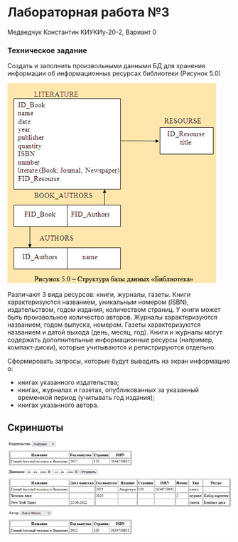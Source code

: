 # Лабораторная работа №3
Медведчук Константин КИУКИу-20-2, Вариант 0

### Техническое задание
Создать и заполнить произвольными данными БД для хранения информации об информационных ресурсах библиотеки (Рисунок 5.0)

![img.png](img.png)

Различают 3 вида ресурсов: книги, журналы, газеты. Книги характеризуются названием, уникальным номером (ISBN), издательством, годом издания, количеством страниц. У книги может быть произвольное количество авторов. Журналы характеризуются названием, годом выпуска, номером. Газеты характеризуются названием и датой выхода (день, месяц, год). Книги и журналы могут содержать дополнительные информационные ресурсы (например, компакт-диски), которые учитываются и регистрируются отдельно.

Сформировать запросы, которые будут выводить на экран информацию о:

- книгах указанного издательства;
- книгах, журналах и газетах, опубликованных за указанный временной период (учитывать год издания);
- книгах указанного автора.

## Скриншоты
![img_4.png](img_4.png)
